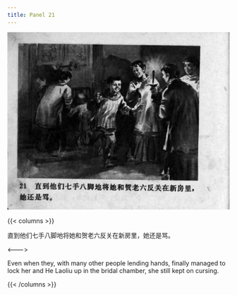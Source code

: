 ```yaml
---
title: Panel 21
---
```


![zhufu panel](./../../images/zhufu/seifert0772_zf_0026_021.jpg)

{{< columns >}}

直到他们七手八脚地将她和贺老六反关在新房里，她还是骂。

<--->

Even when they, with many other people lending hands, finally managed to lock her and He Laoliu up in the bridal chamber, she still kept on cursing.

{{< /columns >}}